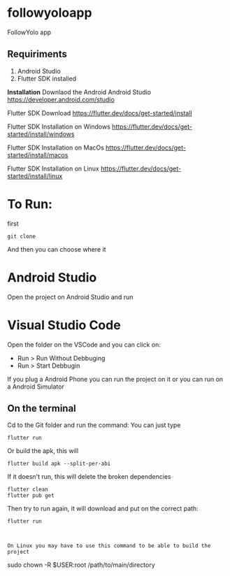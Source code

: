 # followyoloapp
FollowYolo app 

## Requiriments
1. Android Studio 
1. Flutter SDK installed

__Installation__
Downlaod the Android 
Android Studio
https://developer.android.com/studio


Flutter SDK Download 
https://flutter.dev/docs/get-started/install

Flutter SDK Installation on Windows 
https://flutter.dev/docs/get-started/install/windows

Flutter SDK Installation on MacOs
https://flutter.dev/docs/get-started/install/macos

Flutter SDK Installation on Linux 
https://flutter.dev/docs/get-started/install/linux


# To Run:
first
```
git clone 
```

And then you can choose where it 

# Android Studio 
Open the project on Android Studio and run


# Visual Studio Code
Open the folder on the VSCode and you can click on: 
- Run > Run Without Debbuging 
- Run > Start Debbugin

If you plug a Android Phone you can run the project on it or you can run on a Android Simulator 

## On the terminal

Cd to the Git folder and run the command:
You can just type
```
flutter run
```

Or build the apk, this will 
```
flutter build apk --split-per-abi
```

If it doesn't run, this will delete the broken dependencies
```
flutter clean
flutter pub get
```

Then try to run again, it will download and put on the correct path:
```
flutter run



On Linux you may have to use this command to be able to build the project
```
sudo chown -R $USER:root /path/to/main/directory
```
